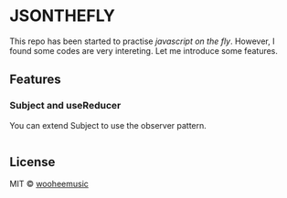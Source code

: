 # JSONTHEFLY
This repo has been started to practise *javascript on the fly*. However, I found some codes are very intereting. Let me introduce some features.

## Features

### Subject and useReducer
You can extend Subject to use the observer pattern.
```js

```



## License

MIT © [wooheemusic](https://github.com/wooheemusic)
